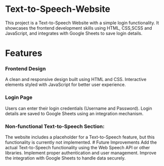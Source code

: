 # Text-to-Speech-Website
This project is a Text-to-Speech Website with a simple login functionality. It showcases the frontend development skills using HTML, CSS,SCSS and JavaScript, and integrates with Google Sheets to save login details.
# Features
<h3>Frontend Design</h3>
A clean and responsive design built using HTML and CSS.
Interactive elements styled with JavaScript for better user experience.
<h3>Login Page</h3>
Users can enter their login credentials (Username and Password).
Login details are saved to Google Sheets using an integration mechanism.
<h3>Non-functional Text-to-Speech Section:</h3>
The website includes a placeholder for a Text-to-Speech feature, but this functionality is currently not implemented.
# Future Improvements
Add the actual Text-to-Speech functionality using the Web Speech API or other libraries.
Implement proper authentication and user management.
Improve the integration with Google Sheets to handle data securely.
